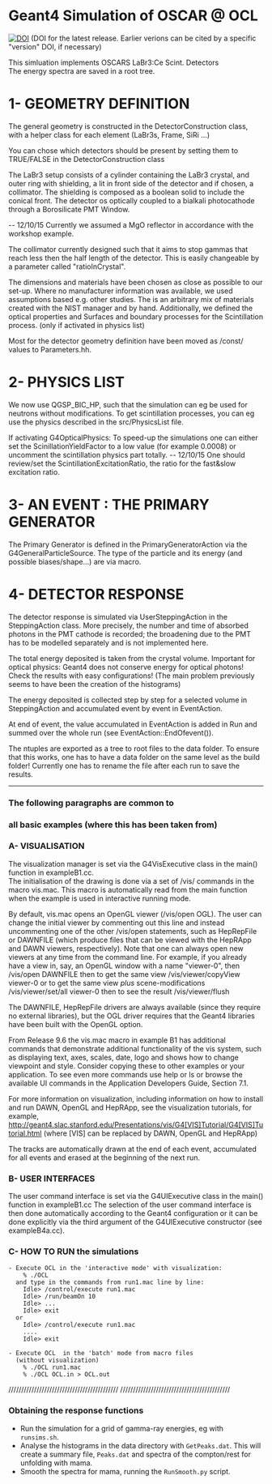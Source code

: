 
Geant4 Simulation of OSCAR @ OCL
=========================================================
[![DOI](https://zenodo.org/badge/44380221.svg)](https://zenodo.org/badge/latestdoi/44380221)
(DOI for the latest release. Earlier verions can be cited by a specific "version" DOI, if necessary)

 This simluation implements OSCARS LaBr3:Ce Scint. Detectors  
 The energy spectra are saved in a root tree. 
	
 # 1- GEOMETRY DEFINITION
	
   The general geometry is constructed in the DetectorConstruction class, with 
   a helper class for each element (LaBr3s, Frame, SiRi ...)

   You can chose which detectors should be present by setting them to TRUE/FALSE
   in the DetectorConstruction class 

   The LaBr3 setup consists of a cylinder containing the LaBr3 crystal, and 
   outer ring with shielding, a lit in front side of the detector and 
   if chosen, a collimator. The shielding is composed as a boolean solid to
   include the conical front. The detector os optically coupled to 
   a bialkali photocathode through a Borosilicate PMT Window.

   -- 12/10/15 Currently we assumed a MgO reflector in accordance with 
   the workshop example.
   
   The collimator currently designed such that it aims to stop gammas that reach
   less then the half length of the detector. This is easily changeable by a 
   parameter called "ratioInCrystal".

   The dimensions and materials have been chosen as close as possible to our 
   set-up. Where no manufacturer information was available, we used assumptions 
   based e.g. other studies. The is an arbitrary mix of materials created with 
   the NIST manager and by hand. Additionally, we defined the optical properties
   and Surfaces and boundary processes for the Scintillation process.
   (only if activated in physics list)
   
   Most for the detector geometry definition have been moved 
   as /const/ values to Parameters.hh.
		
# 2- PHYSICS LIST
 
  We now use QGSP_BIC_HP, such that the simulation can eg be used for neutrons 
  without modifications. To get scintillation processes, you can eg use the 
  physics described in the src/PhysicsList file.
 
  If activating G4OpticalPhysics:
  To speed-up the simulations one can either set the ScinillationYieldFactor to a low value
  (for example 0.0008) or uncomment the scintillation physics part totally.
  -- 12/10/15 One should review/set the ScintillationExcitationRatio, the ratio for the 
  fast&slow excitation ratio.
 	
# 3- AN EVENT : THE PRIMARY GENERATOR
 
  The Primary Generator is defined in the PrimaryGeneratorAction  via 
  the G4GeneralParticleSource. The type of the particle and its energy 
  (and possible biases/shape...) are via macro.
        
# 4- DETECTOR RESPONSE

   The detector response is simulated via UserSteppingAction in the 
   SteppingAction class. More precisely, the number and time of absorbed photons 
   in the PMT cathode is recorded; the broadening due to the PMT has to be
   modelled separately and is not implemented here.
  
   The total energy deposited is taken from the crystal volume. 
   Important for optical physics: Geant4 does not conserve energy for optical 
   photons! Check the results with easy configurations!
   (The main problem previously seems to have been the creation of the 
   histograms)
   
   The energy deposited is collected step by step for a selected volume
   in SteppingAction and accumulated event by event in EventAction.
   
   At end of event, the value accumulated in EventAction is added in Run
   and summed over the whole run (see EventAction::EndOfevent()).
   
   The ntuples are exported as a tree to root files to the data folder. 
   To ensure that this works, one has to have a data folder on the same level 
   as the build folder! Currently one has to rename the file after each run 
   to save the results.
   
   
___
### The following paragraphs are common to 
### all basic examples (where this has been taken from)
### A- VISUALISATION

   The visualization manager is set via the G4VisExecutive class
   in the main() function in exampleB1.cc.    
   The initialisation of the drawing is done via a set of /vis/ commands
   in the macro vis.mac. This macro is automatically read from
   the main function when the example is used in interactive running mode.

   By default, vis.mac opens an OpenGL viewer (/vis/open OGL).
   The user can change the initial viewer by commenting out this line
   and instead uncommenting one of the other /vis/open statements, such as
   HepRepFile or DAWNFILE (which produce files that can be viewed with the
   HepRApp and DAWN viewers, respectively).  Note that one can always
   open new viewers at any time from the command line.  For example, if
   you already have a view in, say, an OpenGL window with a name
   "viewer-0", then
      /vis/open DAWNFILE
   then to get the same view
      /vis/viewer/copyView viewer-0
   or to get the same view *plus* scene-modifications
      /vis/viewer/set/all viewer-0
   then to see the result
      /vis/viewer/flush

   The DAWNFILE, HepRepFile drivers are always available
   (since they require no external libraries), but the OGL driver requires
   that the Geant4 libraries have been built with the OpenGL option.

   From Release 9.6 the vis.mac macro in example B1 has additional commands
   that demonstrate additional functionality of the vis system, such as
   displaying text, axes, scales, date, logo and shows how to change
   viewpoint and style.  Consider copying these to other examples or
   your application.  To see even more commands use help or
   ls or browse the available UI commands in the Application
   Developers Guide, Section 7.1.

   For more information on visualization, including information on how to
   install and run DAWN, OpenGL and HepRApp, see the visualization tutorials,
   for example,
   http://geant4.slac.stanford.edu/Presentations/vis/G4[VIS]Tutorial/G4[VIS]Tutorial.html
   (where [VIS] can be replaced by DAWN, OpenGL and HepRApp)

   The tracks are automatically drawn at the end of each event, accumulated
   for all events and erased at the beginning of the next run.

 ### B- USER INTERFACES
 
   The user command interface is set via the G4UIExecutive class
   in the main() function in exampleB1.cc 
   The selection of the user command interface is then done automatically 
   according to the Geant4 configuration or it can be done explicitly via 
   the third argument of the G4UIExecutive constructor (see exampleB4a.cc). 
 
### C- HOW TO RUN the simulations

    - Execute OCL in the 'interactive mode' with visualization:
        % ./OCL
      and type in the commands from run1.mac line by line:
      	Idle> /control/execute run1.mac
        Idle> /run/beamOn 10 
        Idle> ...
        Idle> exit
      or
        Idle> /control/execute run1.mac
        ....
        Idle> exit

    - Execute OCL  in the 'batch' mode from macro files 
      (without visualization)
        % ./OCL run1.mac
        % ./OCL OCL.in > OCL.out
   ///////////////////////////////////////////
   ///////////////////////////////////////////


### Obtaining the response functions
- Run the simulation for a grid of gamma-ray energies, eg with `runsims.sh`.
- Analyse the histograms in the data directory with `GetPeaks.dat`. This will create a summary file, `Peaks.dat` and spectra of the compton/rest for unfolding with mama.
- Smooth the spectra for mama, running the `RunSmooth.py` script.
